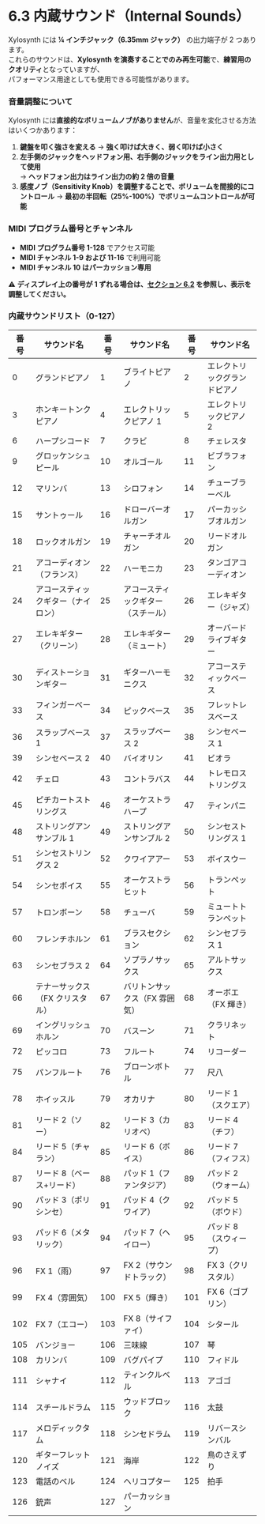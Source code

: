 # 6.3 内蔵サウンド（Internal Sounds）

Xylosynth には **¼ インチジャック（6.35mm ジャック）** の出力端子が 2 つあります。  
これらのサウンドは、**Xylosynth を演奏することでのみ再生可能**で、**練習用のクオリティ**となっていますが、  
パフォーマンス用途としても使用できる可能性があります。

### **音量調整について**

Xylosynth には**直接的なボリュームノブがありません**が、音量を変化させる方法はいくつかあります：

1. **鍵盤を叩く強さを変える** → **強く叩けば大きく、弱く叩けば小さく**
2. **左手側のジャックをヘッドフォン用、右手側のジャックをライン出力用として使用**  
   → **ヘッドフォン出力はライン出力の約 2 倍の音量**
3. **感度ノブ（Sensitivity Knob）を調整することで、ボリュームを間接的にコントロール**
   → **最初の半回転（25%-100%）でボリュームコントロールが可能**

### **MIDI プログラム番号とチャンネル**

- **MIDI プログラム番号 1-128** でアクセス可能
- **MIDI チャンネル 1-9 および 11-16** で利用可能
- **MIDI チャンネル 10 はパーカッション専用**

⚠ **ディスプレイ上の番号が 1 ずれる場合は、[セクション 6.2](#62-display) を参照し、表示を調整してください。**

### **内蔵サウンドリスト（0-127）**

| **番号** | **サウンド名**                     | **番号** | **サウンド名**                     | **番号** | **サウンド名**               |
| -------- | ---------------------------------- | -------- | ---------------------------------- | -------- | ---------------------------- |
| 0        | グランドピアノ                     | 1        | ブライトピアノ                     | 2        | エレクトリックグランドピアノ |
| 3        | ホンキートンクピアノ               | 4        | エレクトリックピアノ 1             | 5        | エレクトリックピアノ 2       |
| 6        | ハープシコード                     | 7        | クラビ                             | 8        | チェレスタ                   |
| 9        | グロッケンシュピール               | 10       | オルゴール                         | 11       | ビブラフォン                 |
| 12       | マリンバ                           | 13       | シロフォン                         | 14       | チューブラーベル             |
| 15       | サントゥール                       | 16       | ドローバーオルガン                 | 17       | パーカッシブオルガン         |
| 18       | ロックオルガン                     | 19       | チャーチオルガン                   | 20       | リードオルガン               |
| 21       | アコーディオン（フランス）         | 22       | ハーモニカ                         | 23       | タンゴアコーディオン         |
| 24       | アコースティックギター（ナイロン） | 25       | アコースティックギター（スチール） | 26       | エレキギター（ジャズ）       |
| 27       | エレキギター（クリーン）           | 28       | エレキギター（ミュート）           | 29       | オーバードライブギター       |
| 30       | ディストーションギター             | 31       | ギターハーモニクス                 | 32       | アコースティックベース       |
| 33       | フィンガーベース                   | 34       | ピックベース                       | 35       | フレットレスベース           |
| 36       | スラップベース 1                   | 37       | スラップベース 2                   | 38       | シンセベース 1               |
| 39       | シンセベース 2                     | 40       | バイオリン                         | 41       | ビオラ                       |
| 42       | チェロ                             | 43       | コントラバス                       | 44       | トレモロストリングス         |
| 45       | ピチカートストリングス             | 46       | オーケストラハープ                 | 47       | ティンパニ                   |
| 48       | ストリングアンサンブル 1           | 49       | ストリングアンサンブル 2           | 50       | シンセストリングス 1         |
| 51       | シンセストリングス 2               | 52       | クワイアアー                       | 53       | ボイスウー                   |
| 54       | シンセボイス                       | 55       | オーケストラヒット                 | 56       | トランペット                 |
| 57       | トロンボーン                       | 58       | チューバ                           | 59       | ミュートトランペット         |
| 60       | フレンチホルン                     | 61       | ブラスセクション                   | 62       | シンセブラス 1               |
| 63       | シンセブラス 2                     | 64       | ソプラノサックス                   | 65       | アルトサックス               |
| 66       | テナーサックス（FX クリスタル）    | 67       | バリトンサックス（FX 雰囲気）      | 68       | オーボエ（FX 輝き）          |
| 69       | イングリッシュホルン               | 70       | バスーン                           | 71       | クラリネット                 |
| 72       | ピッコロ                           | 73       | フルート                           | 74       | リコーダー                   |
| 75       | パンフルート                       | 76       | ブローンボトル                     | 77       | 尺八                         |
| 78       | ホイッスル                         | 79       | オカリナ                           | 80       | リード 1（スクエア）         |
| 81       | リード 2（ソー）                   | 82       | リード 3（カリオペ）               | 83       | リード 4（チフ）             |
| 84       | リード 5（チャラン）               | 85       | リード 6（ボイス）                 | 86       | リード 7（フィフス）         |
| 87       | リード 8（ベース+リード）          | 88       | パッド 1（ファンタジア）           | 89       | パッド 2（ウォーム）         |
| 90       | パッド 3（ポリシンセ）             | 91       | パッド 4（クワイア）               | 92       | パッド 5（ボウド）           |
| 93       | パッド 6（メタリック）             | 94       | パッド 7（ヘイロー）               | 95       | パッド 8（スウィープ）       |
| 96       | FX 1（雨）                         | 97       | FX 2（サウンドトラック）           | 98       | FX 3（クリスタル）           |
| 99       | FX 4（雰囲気）                     | 100      | FX 5（輝き）                       | 101      | FX 6（ゴブリン）             |
| 102      | FX 7（エコー）                     | 103      | FX 8（サイファイ）                 | 104      | シタール                     |
| 105      | バンジョー                         | 106      | 三味線                             | 107      | 琴                           |
| 108      | カリンバ                           | 109      | バグパイプ                         | 110      | フィドル                     |
| 111      | シャナイ                           | 112      | ティンクルベル                     | 113      | アゴゴ                       |
| 114      | スチールドラム                     | 115      | ウッドブロック                     | 116      | 太鼓                         |
| 117      | メロディックタム                   | 118      | シンセドラム                       | 119      | リバースシンバル             |
| 120      | ギターフレットノイズ               | 121      | 海岸                               | 122      | 鳥のさえずり                 |
| 123      | 電話のベル                         | 124      | ヘリコプター                       | 125      | 拍手                         |
| 126      | 銃声                               | 127      | パーカッション                     |          |                              |
